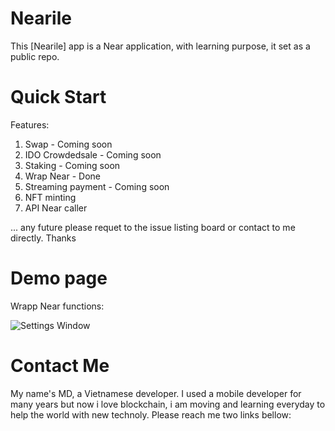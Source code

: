 Nearile
==================

This [Nearile] app is a Near application, with learning purpose, it set as a public repo. 

Quick Start
===========

Features:

1. Swap - Coming soon
2. IDO Crowdedsale - Coming soon
3. Staking - Coming soon
4. Wrap Near - Done
5. Streaming payment - Coming soon
6. NFT minting 
7. API Near caller

... any future please requet to the issue listing board or contact to me directly. Thanks

Demo page
======

Wrapp Near functions:

![Settings Window](https://raw.github.com/ryanmaxwell/iArrived/master/Screenshots/Settings.png)

Contact Me
===============

My name's MD, a Vietnamese developer. I used a mobile developer for many years but now i love blockchain, i am moving and learning everyday to help the world with new technoly. Please reach me two links bellow:

  [Telegram]: https://t.me/mitsori
  [Discord]: https://discordapp.com/users/546871072339918861

  
